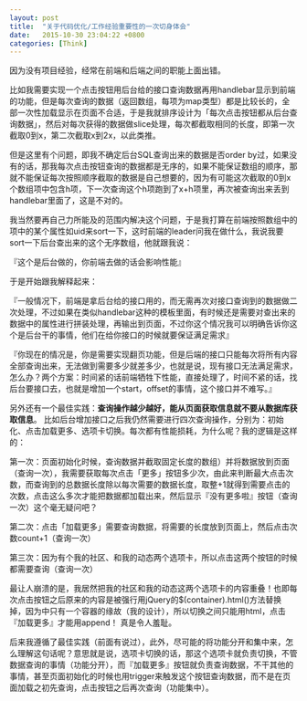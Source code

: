 ```yaml
---
layout: post
title:  "关于代码优化/工作经验重要性的一次切身体会"
date:   2015-10-30 23:04:22 +0800
categories: [Think]
---
```


因为没有项目经验，经常在前端和后端之间的职能上面出错。

比如我需要实现一个点击按钮用后台给的接口查询数据再用handlebar显示到前端的功能，但是每次查询的数据（返回数组，每项为map类型）都是比较长的，全部一次性加载显示在页面不合适，于是我就排序设计为「每次点击按钮都从后台查询数据」，然后对每次获得的数据做slice处理，每次都截取相同的长度，即第一次截取0到x，第二次截取x到2x，以此类推。

但是这里有个问题，即我不确定后台SQL查询出来的数据是否order by过，如果没有的话，那我每次点击按钮查询的数据都是无序的，如果不能保证数组的顺序，那就不能保证每次按照顺序截取的数据是自己想要的，因为有可能这次截取的0到x个数组项中包含h项，下一次查询这个h项跑到了x+h项里，再次被查询出来丢到handlebar里面了，这是不对的。

我当然要再自己力所能及的范围内解决这个问题，于是我打算在前端按照数组中的项中的某个属性如uid来sort一下，这时前端的leader问我在做什么，我说我要sort一下后台查出来的这个无序数组，他就跟我说：

『这个是后台做的，你前端去做的话会影响性能』

于是开始跟我解释起来：

『一般情况下，前端是拿后台给的接口用的，而无需再次对接口查询到的数据做二次处理，不过如果在类似handlebar这种的模板里面，有时候还是需要对查出来的数据中的属性进行拼装处理，再输出到页面，不过你这个情况我可以明确告诉你这个是后台干的事情，他们在给你接口的时候就要保证满足需求』

『你现在的情况是，你是需要实现翻页功能，但是后端的接口只能每次将所有内容全部查询出来，无法做到需要多少就差多少，也就是说，现有接口无法满足需求，怎么办？两个方案：时间紧的话前端牺牲下性能，直接处理了，时间不紧的话，找后台要接口去，也就是增加一个start，offset的事情，这个接口并不难写。』

另外还有一个最佳实践：<strong>查询操作越少越好，能从页面获取信息就不要从数据库获取信息</strong>。
比如后台增加接口之后我仍然需要进行四次查询操作，分别为：初始化、点击加载更多、选项卡切换。每次都有性能损耗，为什么呢？我的逻辑是这样的：

第一次：页面初始化时候，查询数据并截取固定长度的数组）并将数据放到页面（查询一次），我需要获取每次点击「更多」按钮多少次，由此来判断最大点击次数，而查询到的总数据长度除以每次需要的数据长度，取整+1就得到需要点击的次数，点击这么多次才能把数据都加载出来，然后显示『没有更多啦』按钮（查询一次）这个毫无疑问吧？

第二次：点击「加载更多」需要查询数据，将需要的长度放到页面上，然后点击次数count+1（查询一次）

第三次：因为有个我的社区、和我的动态两个选项卡，所以点击这两个按钮的时候都需要查询（查询一次）

最让人崩溃的是，我居然把我的社区和我的动态这两个选项卡的内容重叠！也即每次点击按钮之后原来的内容是被强行用jQuery的$(container).html()方法替换掉，因为中只有一个容器的缘故（我的设计），所以切换之间只能用html，点击『加载更多』才能用append！
真是令人羞耻。

后来我遵循了最佳实践（前面有说过），此外，尽可能的将功能分开和集中来，怎么理解这句话呢？意思就是说，选项卡切换的话，那这个选项卡就负责切换，不管数据查询的事情（功能分开），而『加载更多』按钮就负责查询数据，不干其他的事情，甚至页面初始化的时候也用trigger来触发这个按钮查询数据，而不是在页面加载之初先查询，点击按钮之后再次查询（功能集中）。

